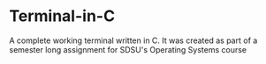 # Terminal-in-C
A complete working terminal written in C. It was created as part of a semester long assignment for SDSU's Operating Systems course
